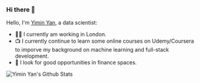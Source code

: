 ### Hi there 👋

Hello, I'm [Yimin Yan](https://www.linkedin.com/in/yimin-y-4baa8320b/), a data scientist:

- 👨‍💼 I currently am working in London.
- 📺 I currently continue to learn some online courses on Udemy/Coursera to imporve my background on machine learning and full-stack development. 
- 👯 I look for good opportunities in finance spaces.
<!--
- 👯 I’m looking to collaborate on ...
- 🤔 I’m looking for help with ...
- 💬 Ask me about ...
- 📫 How to reach me: ...
- 😄 Pronouns:
- ⚡ Fun fact: ...
-->
![Yimin Yan's Github Stats](https://github-readme-stats.vercel.app/api?username=karuie&show_icons=true&title_color=fff&icon_color=79ff97&text_color=9f9f9f&bg_color=151515)
